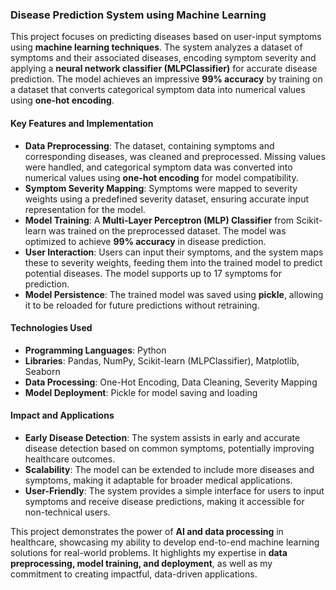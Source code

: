 ### **Disease Prediction System using Machine Learning**
This project focuses on predicting diseases based on user-input symptoms using **machine learning techniques**. The system analyzes a dataset of symptoms and their associated diseases, encoding symptom severity and applying a **neural network classifier (MLPClassifier)** for accurate disease prediction. The model achieves an impressive **99% accuracy** by training on a dataset that converts categorical symptom data into numerical values using **one-hot encoding**.

#### **Key Features and Implementation**
- **Data Preprocessing**: The dataset, containing symptoms and corresponding diseases, was cleaned and preprocessed. Missing values were handled, and categorical symptom data was converted into numerical values using **one-hot encoding** for model compatibility.
- **Symptom Severity Mapping**: Symptoms were mapped to severity weights using a predefined severity dataset, ensuring accurate input representation for the model.
- **Model Training**: A **Multi-Layer Perceptron (MLP) Classifier** from Scikit-learn was trained on the preprocessed dataset. The model was optimized to achieve **99% accuracy** in disease prediction.
- **User Interaction**: Users can input their symptoms, and the system maps these to severity weights, feeding them into the trained model to predict potential diseases. The model supports up to 17 symptoms for prediction.
- **Model Persistence**: The trained model was saved using **pickle**, allowing it to be reloaded for future predictions without retraining.

#### **Technologies Used**
- **Programming Languages**: Python
- **Libraries**: Pandas, NumPy, Scikit-learn (MLPClassifier), Matplotlib, Seaborn
- **Data Processing**: One-Hot Encoding, Data Cleaning, Severity Mapping
- **Model Deployment**: Pickle for model saving and loading

#### **Impact and Applications**
- **Early Disease Detection**: The system assists in early and accurate disease detection based on common symptoms, potentially improving healthcare outcomes.
- **Scalability**: The model can be extended to include more diseases and symptoms, making it adaptable for broader medical applications.
- **User-Friendly**: The system provides a simple interface for users to input symptoms and receive disease predictions, making it accessible for non-technical users.

This project demonstrates the power of **AI and data processing** in healthcare, showcasing my ability to develop end-to-end machine learning solutions for real-world problems. It highlights my expertise in **data preprocessing, model training, and deployment**, as well as my commitment to creating impactful, data-driven applications.
